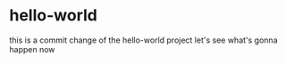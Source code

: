 # hello-world
this is a commit change of the hello-world project
let's see what's gonna happen now	
